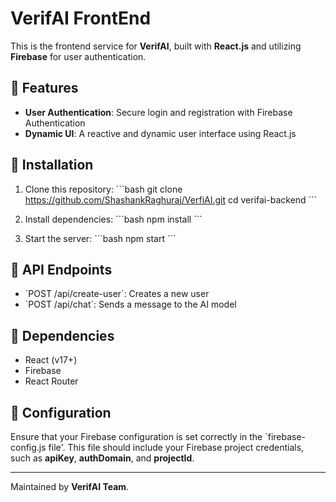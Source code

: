 # VerifAI FrontEnd

This is the frontend service for **VerifAI**, built with **React.js** and utilizing **Firebase** for user authentication.

## 🚀 Features
- **User Authentication**: Secure login and registration with Firebase Authentication
- **Dynamic UI**: A reactive and dynamic user interface using React.js

## 📌 Installation
1. Clone this repository:
   \`\`\`bash
   git clone <https://github.com/ShashankRaghuraj/VerfiAI.git>
   cd verifai-backend
   \`\`\`

2. Install dependencies:
   \`\`\`bash
   npm install
   \`\`\`

3. Start the server:
   \`\`\`bash
   npm start
   \`\`\`

## 📡 API Endpoints
- \`POST /api/create-user\`: Creates a new user
- \`POST /api/chat\`: Sends a message to the AI model

## 📜 Dependencies
- React (v17+)
- Firebase
- React Router

## 🔧 Configuration
Ensure that your Firebase configuration is set correctly in the  \`firebase-config.js file'\. This file should include your Firebase project credentials, such as **apiKey**, **authDomain**, and **projectId**.

---

Maintained by **VerifAI Team**.
